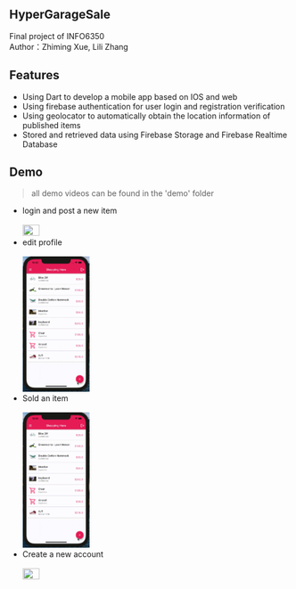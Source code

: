 ## HyperGarageSale 

Final project of INFO6350  
Author：Zhiming Xue, Lili Zhang
 
## Features

* Using Dart to develop a mobile app based on IOS and web
* Using firebase authentication for user login and registration verification
* Using geolocator to automatically obtain the location information of published items
* Stored and retrieved data using Firebase Storage and Firebase Realtime Database

## Demo
> all demo videos can be found in the 'demo' folder

* login and post a new item<br/><br/>
<img src="https://github.com/ZMX321/INFO6350final_project/blob/main/final_v3_with_map/Demo/gif/login%20and%20post%20new%20Item.gif" width="25%" height="25%"><br/>
* edit profile<br/><br/>
<img src="https://github.com/ZMX321/INFO6350final_project/blob/main/final_v3_with_map/Demo/gif/edit%20profile.gif" width="25%" height="25%"><br/>
* Sold an item<br/><br/>
<img src="https://github.com/ZMX321/INFO6350final_project/blob/main/final_v3_with_map/Demo/gif/Sold%20an%20Item.gif" width="25%" height="25%"><br/>
* Create a new account<br/><br/>
<img src="https://github.com/ZMX321/INFO6350final_project/blob/main/final_v3_with_map/Demo/gif/Creat%20new%20account.gif" width="25%" height="25%"><br/>
